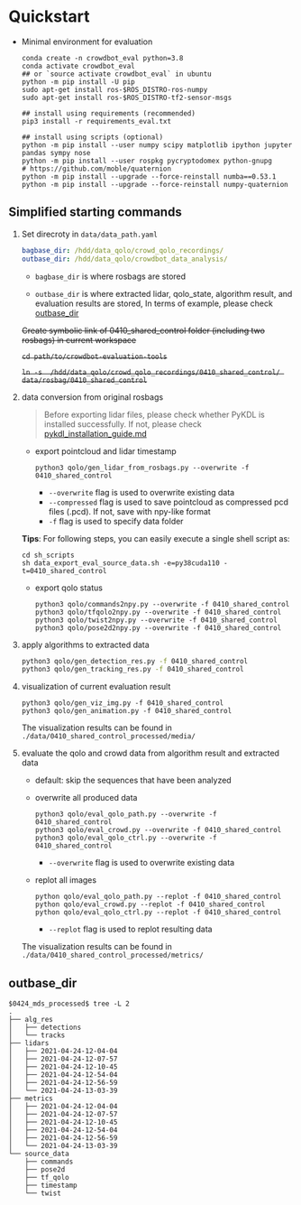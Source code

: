# Quickstart

- Minimal environment for evaluation

    ```shell
    conda create -n crowdbot_eval python=3.8
    conda activate crowdbot_eval
    ## or `source activate crowdbot_eval` in ubuntu
    python -m pip install -U pip
    sudo apt-get install ros-$ROS_DISTRO-ros-numpy
    sudo apt-get install ros-$ROS_DISTRO-tf2-sensor-msgs

    ## install using requirements (recommended)
    pip3 install -r requirements_eval.txt

    ## install using scripts (optional)
    python -m pip install --user numpy scipy matplotlib ipython jupyter pandas sympy nose
    python -m pip install --user rospkg pycryptodomex python-gnupg
    # https://github.com/moble/quaternion
    python -m pip install --upgrade --force-reinstall numba==0.53.1
    python -m pip install --upgrade --force-reinstall numpy-quaternion
    ```

## Simplified starting commands

1. Set direcroty in `data/data_path.yaml`

    ```yaml
    bagbase_dir: /hdd/data_qolo/crowd_qolo_recordings/
    outbase_dir: /hdd/data_qolo/crowdbot_data_analysis/
    ```

    - `bagbase_dir` is where rosbags are stored

    - `outbase_dir` is where extracted lidar, qolo_state, algorithm result, and evaluation results are stored, In terms of example, please check [outbase_dir](#outbase_dir)

    ~~Create symbolic link of 0410_shared_control folder (including two rosbags) in current workspace~~

    ~~`cd path/to/crowdbot-evaluation-tools`~~

    ~~`ln -s  /hdd/data_qolo/crowd_qolo_recordings/0410_shared_control/ data/rosbag/0410_shared_control`~~

2. data conversion from original rosbags

    > Before exporting lidar files, please check whether PyKDL is installed successfully. If not, please check [pykdl_installation_guide.md](./pykdl_installation_guide.md)

    - export pointcloud and lidar timestamp

        ```shell
        python3 qolo/gen_lidar_from_rosbags.py --overwrite -f 0410_shared_control
        ```

      - `--overwrite` flag is used to overwrite existing data
      - `--compressed` flag is used to save pointcloud as compressed pcd files (.pcd). If not, save with npy-like format
      - `-f` flag is used to specify data folder

    **Tips**: For following steps, you can easily execute a single shell script as:

    ```shell
    cd sh_scripts
    sh data_export_eval_source_data.sh -e=py38cuda110 -t=0410_shared_control
    ```

    - export qolo status

        ```shell
        python3 qolo/commands2npy.py --overwrite -f 0410_shared_control
        python3 qolo/tfqolo2npy.py --overwrite -f 0410_shared_control
        python3 qolo/twist2npy.py --overwrite -f 0410_shared_control
        python3 qolo/pose2d2npy.py --overwrite -f 0410_shared_control
        ```

3. apply algorithms to extracted data

    ```sh
    python3 qolo/gen_detection_res.py -f 0410_shared_control
    python3 qolo/gen_tracking_res.py -f 0410_shared_control
    ```

4. visualization of current evaluation result

    ```shell
    python3 qolo/gen_viz_img.py -f 0410_shared_control
    python3 qolo/gen_animation.py -f 0410_shared_control
    ```

    The visualization results can be found in `./data/0410_shared_control_processed/media/`

5. evaluate the qolo and crowd data from algorithm result and extracted data

    - default: skip the sequences that have been analyzed

    - overwrite all produced data

        ```shell
        python3 qolo/eval_qolo_path.py --overwrite -f 0410_shared_control
        python3 qolo/eval_crowd.py --overwrite -f 0410_shared_control
        python3 qolo/eval_qolo_ctrl.py --overwrite -f 0410_shared_control
        ```

        - `--overwrite` flag is used to overwrite existing data

    - replot all images

        ```shell
        python qolo/eval_qolo_path.py --replot -f 0410_shared_control
        python qolo/eval_crowd.py --replot -f 0410_shared_control
        python qolo/eval_qolo_ctrl.py --replot -f 0410_shared_control
        ```

        - `--replot` flag is used to replot resulting data

    The visualization results can be found in `./data/0410_shared_control_processed/metrics/`

## outbase_dir

```shell
$0424_mds_processed$ tree -L 2
.
├── alg_res
│   ├── detections
│   └── tracks
├── lidars
│   ├── 2021-04-24-12-04-04
│   ├── 2021-04-24-12-07-57
│   ├── 2021-04-24-12-10-45
│   ├── 2021-04-24-12-54-04
│   ├── 2021-04-24-12-56-59
│   └── 2021-04-24-13-03-39
├── metrics
│   ├── 2021-04-24-12-04-04
│   ├── 2021-04-24-12-07-57
│   ├── 2021-04-24-12-10-45
│   ├── 2021-04-24-12-54-04
│   ├── 2021-04-24-12-56-59
│   └── 2021-04-24-13-03-39
└── source_data
    ├── commands
    ├── pose2d
    ├── tf_qolo
    ├── timestamp
    └── twist
```
